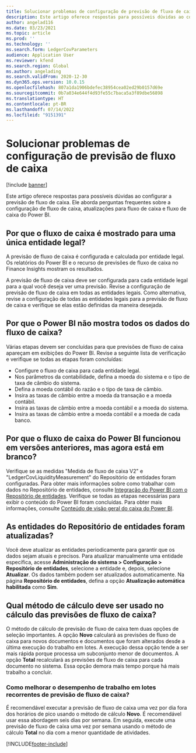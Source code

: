 ```yaml
---
title: Solucionar problemas de configuração de previsão de fluxo de caixa
description: Este artigo oferece respostas para possíveis dúvidas ao configurar a previsão de fluxo de caixa. Ele aborda perguntas frequentes sobre a configuração de fluxo de caixa, atualizações para fluxo de caixa e fluxo de caixa do Power BI.
author: angelad116
ms.date: 03/23/2021
ms.topic: article
ms.prod: ''
ms.technology: ''
ms.search.form: LedgerCovParameters
audience: Application User
ms.reviewer: kfend
ms.search.region: Global
ms.author: angelading
ms.search.validFrom: 2020-12-30
ms.dyn365.ops.version: 10.0.15
ms.openlocfilehash: 807a1da1906bdefec38954cea02ed29b0157d69e
ms.sourcegitcommit: 0b7a034e644f4d93fe55c7baca5a3f89dbe56898
ms.translationtype: HT
ms.contentlocale: pt-BR
ms.lasthandoff: 07/14/2022
ms.locfileid: "9151391"
---
```

# <a name="troubleshoot-cash-flow-forecasting-setup"></a>Solucionar problemas de configuração de previsão de fluxo de caixa

[!include [banner](../includes/banner.md)]

Este artigo oferece respostas para possíveis dúvidas ao configurar a previsão de fluxo de caixa. Ele aborda perguntas frequentes sobre a configuração de fluxo de caixa, atualizações para fluxo de caixa e fluxo de caixa do Power BI.

## <a name="why-is-cash-flow-shown-for-only-one-legal-entity"></a>Por que o fluxo de caixa é mostrado para uma única entidade legal?

A previsão de fluxo de caixa é configurada e calculada por entidade legal. Os relatórios do Power BI e o recurso de previsões de fluxo de caixa no Finance Insights mostram os resultados.

A previsão de fluxo de caixa deve ser configurada para cada entidade legal para a qual você deseja ver uma previsão. Revise a configuração de previsão de fluxo de caixa em todas as entidades legais. Como alternativa, revise a configuração de todas as entidades legais para a previsão de fluxo de caixa e verifique se elas estão definidas da maneira desejada.

## <a name="why-doesnt-power-bi-show-all-the-cash-flow-data"></a>Por que o Power BI não mostra todos os dados do fluxo de caixa?

Várias etapas devem ser concluídas para que previsões de fluxo de caixa apareçam em exibições do Power BI. Revise a seguinte lista de verificação e verifique se todas as etapas foram concluídas:

- Configure o fluxo de caixa para cada entidade legal.
- Nos parâmetros da contabilidade, defina a moeda do sistema e o tipo de taxa de câmbio do sistema.
- Defina a moeda contábil do razão e o tipo de taxa de câmbio.
- Insira as taxas de câmbio entre a moeda da transação e a moeda contábil.
- Insira as taxas de câmbio entre a moeda contábil e a moeda do sistema.
- Insira as taxas de câmbio entre a moeda contábil e a moeda de cada banco.

## <a name="why-did-cash-flow-power-bi-work-in-previous-versions-but-is-now-blank"></a>Por que o fluxo de caixa do Power BI funcionou em versões anteriores, mas agora está em branco?

Verifique se as medidas "Medida de fluxo de caixa V2" e "LedgerCovLiquidityMeasurement" do Repositório de entidades foram configuradas. Para obter mais informações sobre como trabalhar com dados no Repositório de entidades, consulte [Integração do Power BI com o Repositório de entidades](../../fin-ops-core/dev-itpro/analytics/power-bi-integration-entity-store.md). Verifique se todas as etapas necessárias para exibir o conteúdo do Power BI foram concluídas. Para obter mais informações, consulte [Conteúdo de visão geral do caixa do Power BI](Cash-Overview-Power-BI-content.md).

## <a name="have-the-entity-store-entities-been-refreshed"></a>As entidades do Repositório de entidades foram atualizadas?

Você deve atualizar as entidades periodicamente para garantir que os dados sejam atuais e precisos. Para atualizar manualmente uma entidade específica, acesse **Administração do sistema \> Configuração \> Repositório de entidades**, selecione a entidade e, depois, selecione **Atualizar**. Os dados também podem ser atualizados automaticamente. Na página **Repositório de entidades**, defina a opção **Atualização automática habilitada** como **Sim**.

## <a name="which-calculation-method-should-be-used-when-calculating-cash-flow-forecasts"></a>Qual método de cálculo deve ser usado no cálculo das previsões de fluxo de caixa?

O método de cálculo de previsão de fluxo de caixa tem duas opções de seleção importantes. A opção **Novo** calculará as previsões de fluxo de caixa para novos documentos e documentos que foram alterados desde a última execução do trabalho em lotes. A execução dessa opção tende a ser mais rápida porque processa um subconjunto menor de documentos. A opção **Total** recalculará as previsões de fluxo de caixa para cada documento no sistema. Essa opção demora mais tempo porque há mais trabalho a concluir.

### <a name="how-do-i-improve-the-performance-of-the-cash-flow-forecasting-recurring-batch-job"></a>Como melhorar o desempenho de trabalho em lotes recorrentes de previsão de fluxo de caixa?

É recomendável executar a previsão de fluxo de caixa uma vez por dia fora dos horários de pico usando o método de cálculo **Novo**. É recomendável usar essa abordagem seis dias por semana. Em seguida, execute uma previsão de fluxo de caixa uma vez por semana usando o método de cálculo **Total** no dia com a menor quantidade de atividades.

[!INCLUDE[footer-include](../../includes/footer-banner.md)]

